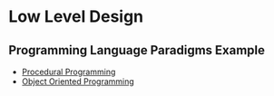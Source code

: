 # Low Level Design

## Programming Language Paradigms Example
* [Procedural Programming](Procedural/procedural_transfer.py)
* [Object Oriented Programming](OOP/src/main/java/basics/BankAccount.java)